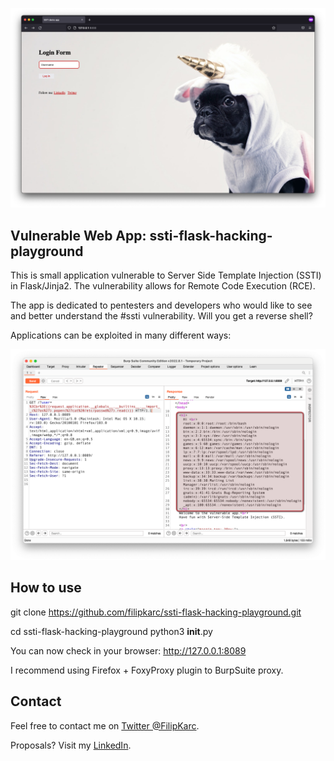 ![screen](_img/screen1.png)

## Vulnerable Web App: ssti-flask-hacking-playground 

This is small application vulnerable to Server Side Template Injection (SSTI) in Flask/Jinja2. The vulnerability allows for 
Remote Code Execution (RCE). 

The app is dedicated to pentesters and developers who would like to see and better understand the #ssti vulnerability. Will 
you get a reverse shell?

Applications can be exploited in many different ways:

![screen](_img/screen2.png)

## How to use

git clone https://github.com/filipkarc/ssti-flask-hacking-playground.git 


 cd ssti-flask-hacking-playground
python3 __init__.py

You can now check in your browser: http://127.0.0.1:8089

I recommend using Firefox + FoxyProxy plugin to BurpSuite proxy. 

## Contact

Feel free to contact me on [Twitter @FilipKarc](https://twitter.com/FilipKarc).

Proposals? Visit my [LinkedIn](https://www.linkedin.com/in/filip-karczewski/).


  
